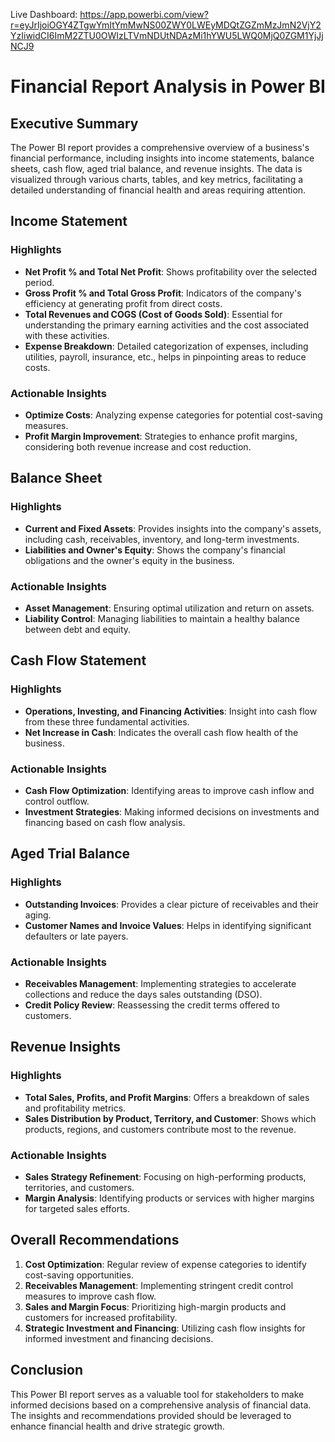 Live Dashboard: https://app.powerbi.com/view?r=eyJrIjoiOGY4ZTgwYmItYmMwNS00ZWY0LWEyMDQtZGZmMzJmN2VjY2YzIiwidCI6ImM2ZTU0OWIzLTVmNDUtNDAzMi1hYWU5LWQ0MjQ0ZGM1YjJjNCJ9

# Financial Report Analysis in Power BI

## Executive Summary
The Power BI report provides a comprehensive overview of a business's financial performance, including insights into income statements, balance sheets, cash flow, aged trial balance, and revenue insights. The data is visualized through various charts, tables, and key metrics, facilitating a detailed understanding of financial health and areas requiring attention.

## Income Statement
### Highlights
- **Net Profit % and Total Net Profit**: Shows profitability over the selected period. 
- **Gross Profit % and Total Gross Profit**: Indicators of the company's efficiency at generating profit from direct costs.
- **Total Revenues and COGS (Cost of Goods Sold)**: Essential for understanding the primary earning activities and the cost associated with these activities.
- **Expense Breakdown**: Detailed categorization of expenses, including utilities, payroll, insurance, etc., helps in pinpointing areas to reduce costs.

### Actionable Insights
- **Optimize Costs**: Analyzing expense categories for potential cost-saving measures.
- **Profit Margin Improvement**: Strategies to enhance profit margins, considering both revenue increase and cost reduction.

## Balance Sheet
### Highlights
- **Current and Fixed Assets**: Provides insights into the company's assets, including cash, receivables, inventory, and long-term investments.
- **Liabilities and Owner's Equity**: Shows the company's financial obligations and the owner's equity in the business.

### Actionable Insights
- **Asset Management**: Ensuring optimal utilization and return on assets.
- **Liability Control**: Managing liabilities to maintain a healthy balance between debt and equity.

## Cash Flow Statement
### Highlights
- **Operations, Investing, and Financing Activities**: Insight into cash flow from these three fundamental activities.
- **Net Increase in Cash**: Indicates the overall cash flow health of the business.

### Actionable Insights
- **Cash Flow Optimization**: Identifying areas to improve cash inflow and control outflow.
- **Investment Strategies**: Making informed decisions on investments and financing based on cash flow analysis.

## Aged Trial Balance
### Highlights
- **Outstanding Invoices**: Provides a clear picture of receivables and their aging.
- **Customer Names and Invoice Values**: Helps in identifying significant defaulters or late payers.

### Actionable Insights
- **Receivables Management**: Implementing strategies to accelerate collections and reduce the days sales outstanding (DSO).
- **Credit Policy Review**: Reassessing the credit terms offered to customers.

## Revenue Insights
### Highlights
- **Total Sales, Profits, and Profit Margins**: Offers a breakdown of sales and profitability metrics.
- **Sales Distribution by Product, Territory, and Customer**: Shows which products, regions, and customers contribute most to the revenue.

### Actionable Insights
- **Sales Strategy Refinement**: Focusing on high-performing products, territories, and customers.
- **Margin Analysis**: Identifying products or services with higher margins for targeted sales efforts.

## Overall Recommendations
1. **Cost Optimization**: Regular review of expense categories to identify cost-saving opportunities.
2. **Receivables Management**: Implementing stringent credit control measures to improve cash flow.
3. **Sales and Margin Focus**: Prioritizing high-margin products and customers for increased profitability.
4. **Strategic Investment and Financing**: Utilizing cash flow insights for informed investment and financing decisions.

## Conclusion
This Power BI report serves as a valuable tool for stakeholders to make informed decisions based on a comprehensive analysis of financial data. The insights and recommendations provided should be leveraged to enhance financial health and drive strategic growth.
